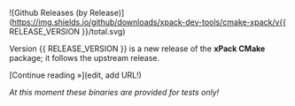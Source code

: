 ![Github Releases (by Release)](https://img.shields.io/github/downloads/xpack-dev-tools/cmake-xpack/v{{ RELEASE_VERSION }}/total.svg)

Version {{ RELEASE_VERSION }} is a new release of the **xPack CMake** package; it follows the upstream release.

[Continue reading »](edit, add URL!)

_At this moment these binaries are provided for tests only!_
